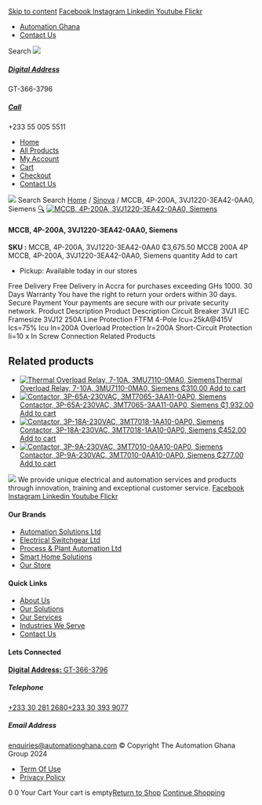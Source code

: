 [Skip to content](https://store.automationghana.com/product/mccb-4p-200a-3vj1220-3ea42-0aa0-siemens/#content)
[ Facebook ](https://www.facebook.com/automationgh/) [ Instagram ](https://www.instagram.com/automationgh/) [ Linkedin ](https://www.linkedin.com/company/the-automation-ghana-limited/) [ Youtube ](https://www.youtube.com/channel/UCurrRDUSm5oIW39VXjn1u0w) [ Flickr ](https://www.flickr.com/photos/181794037@N07/)
  * [ Automation Ghana ](https://automationghana.com)
  * [ Contact Us ](https://store.automationghana.com/contact/)


Search
[ ![](https://store.automationghana.com/wp-content/uploads/2024/04/Website-TAGG-Logo-BLUE.png) ](https://store.automationghana.com/)
[ ](https://maps.app.goo.gl/m4xeaagWCNbLk4jM6)
#####  [ Digital Address ](https://maps.app.goo.gl/m4xeaagWCNbLk4jM6)
GT-366-3796 
[ ](tel:+233550055511)
#####  [ Call ](tel:+233550055511)
+233 55 005 5511 
  * [Home](https://store.automationghana.com/)
  * [All Products](https://store.automationghana.com/shop/)
  * [My Account](https://store.automationghana.com/my-account/)
  * [Cart](https://store.automationghana.com/cart/)
  * [Checkout](https://store.automationghana.com/checkout/)
  * [Contact Us](https://store.automationghana.com/contact/)


[![](https://store.automationghana.com/wp-content/uploads/2024/04/AutomationGhana_logo_white.png)](https://store.automationghana.com)
Search
Search
[Home](https://store.automationghana.com) / [Sinova](https://store.automationghana.com/product-category/sinova-siemens/) / MCCB, 4P-200A, 3VJ1220-3EA42-0AA0, Siemens
[🔍](https://store.automationghana.com/product/mccb-4p-200a-3vj1220-3ea42-0aa0-siemens/)
[![MCCB, 4P-200A, 3VJ1220-3EA42-0AA0, Siemens](https://store.automationghana.com/wp-content/uploads/2025/03/mccb.jpg)](https://store.automationghana.com/wp-content/uploads/2025/03/mccb.jpg)
####  MCCB, 4P-200A, 3VJ1220-3EA42-0AA0, Siemens 
**SKU :** MCCB, 4P-200A, 3VJ1220-3EA42-0AA0 
₵3,675.50
MCCB 200A 4P
MCCB, 4P-200A, 3VJ1220-3EA42-0AA0, Siemens quantity
Add to cart
  * Pickup: Available today in our stores


Free Delivery 
Free Delivery in Accra for purchases exceeding GHs 1000. 
30 Days Warranty 
You have the right to return your orders within 30 days. 
Secure Payment 
Your payments are secure with our private security network. 
Product Description
Product Description
Circuit Breaker 3VJ1 IEC Framesize 3VJ12 250A Line Protection FTFM 4-Pole Icu=25kA@415V Ics=75% Icu In=200A Overload Protection Ir=200A Short-Circuit Protection Ii=10 x In Screw Connection
Related Products 
## Related products
  * [![Thermal Overload Relay, 7-10A, 3MU7110-0MA0, Siemens](https://store.automationghana.com/wp-content/uploads/2025/03/thermal-overload-300x300.png)Thermal Overload Relay, 7-10A, 3MU7110-0MA0, Siemens ₵310.00 ](https://store.automationghana.com/product/thermal-overload-relay-7-10a-3mu7110-0ma0-siemens/)
[Add to cart](https://store.automationghana.com/product/mccb-4p-200a-3vj1220-3ea42-0aa0-siemens/?add-to-cart=24512)
  * [![Contactor, 3P-65A-230VAC, 3MT7065-3AA11-0AP0, Siemens](https://store.automationghana.com/wp-content/uploads/2025/03/P_IN01_XX_00058i.jpg)Contactor, 3P-65A-230VAC, 3MT7065-3AA11-0AP0, Siemens ₵1,932.00 ](https://store.automationghana.com/product/contactor-3p-65a-230vac-3mt7065-3aa11-0ap0-siemens/)
[Add to cart](https://store.automationghana.com/product/mccb-4p-200a-3vj1220-3ea42-0aa0-siemens/?add-to-cart=24491)
  * [![Contactor, 3P-18A-230VAC, 3MT7018-1AA10-0AP0, Siemens](https://store.automationghana.com/wp-content/uploads/2025/03/P_IN01_XX_00058i.jpg)Contactor, 3P-18A-230VAC, 3MT7018-1AA10-0AP0, Siemens ₵452.00 ](https://store.automationghana.com/product/contactor-3p-18a-230vac-3mt7018-1aa10-0ap0-siemens/)
[Add to cart](https://store.automationghana.com/product/mccb-4p-200a-3vj1220-3ea42-0aa0-siemens/?add-to-cart=24487)
  * [![Contactor, 3P-9A-230VAC, 3MT7010-0AA10-0AP0, Siemens](https://store.automationghana.com/wp-content/uploads/2025/03/P_IN01_XX_00058i.jpg)Contactor, 3P-9A-230VAC, 3MT7010-0AA10-0AP0, Siemens ₵277.00 ](https://store.automationghana.com/product/contactor-3p-9a-230vac-3mt7010-0aa10-0ap0-siemens-2/)
[Add to cart](https://store.automationghana.com/product/mccb-4p-200a-3vj1220-3ea42-0aa0-siemens/?add-to-cart=24483)


![](https://store.automationghana.com/wp-content/uploads/2024/04/AutomationGhana_logo_white.png)
We provide unique electrical and automation services and products through innovation, training and exceptional customer service.
[ Facebook ](https://www.facebook.com/automationgh/) [ Instagram ](https://www.instagram.com/automationgh/) [ Linkedin ](https://www.linkedin.com/company/the-automation-ghana-limited/) [ Youtube ](https://www.youtube.com/channel/UCurrRDUSm5oIW39VXjn1u0w) [ Flickr ](https://www.flickr.com/photos/181794037@N07/)
#### Our Brands
  * [ Automation Solutions Ltd ](https://store.automationghana.com/product/mccb-4p-200a-3vj1220-3ea42-0aa0-siemens/)
  * [ Electrical Switchgear Ltd ](https://store.automationghana.com/product/mccb-4p-200a-3vj1220-3ea42-0aa0-siemens/)
  * [ Process & Plant Automation Ltd ](https://store.automationghana.com/product/mccb-4p-200a-3vj1220-3ea42-0aa0-siemens/)
  * [ Smart Home Solutions ](https://store.automationghana.com/product/mccb-4p-200a-3vj1220-3ea42-0aa0-siemens/)
  * [ Our Store ](https://store.automationghana.com/product/mccb-4p-200a-3vj1220-3ea42-0aa0-siemens/)


#### Quick Links
  * [ About Us ](https://store.automationghana.com/product/mccb-4p-200a-3vj1220-3ea42-0aa0-siemens/)
  * [ Our Solutions ](https://store.automationghana.com/product/mccb-4p-200a-3vj1220-3ea42-0aa0-siemens/)
  * [ Our Services ](https://store.automationghana.com/product/mccb-4p-200a-3vj1220-3ea42-0aa0-siemens/)
  * [ Industries We Serve ](https://store.automationghana.com/product/mccb-4p-200a-3vj1220-3ea42-0aa0-siemens/)
  * [ Contact Us ](https://store.automationghana.com/product/mccb-4p-200a-3vj1220-3ea42-0aa0-siemens/)


#### Lets Connected
[**Digital Address:** GT-366-3796](https://maps.app.goo.gl/m4xeaagWCNbLk4jM6)
#####  Telephone 
[ +233 30 281 2680](tel:+233302812680)[+233 30 393 9077](https://store.automationghana.com/product/mccb-4p-200a-3vj1220-3ea42-0aa0-siemens/+233303939077)
#####  Email Address 
enquiries@automationghana.com 
© Copyright The Automation Ghana Group 2024
  * [ Term Of Use ](https://store.automationghana.com/product/mccb-4p-200a-3vj1220-3ea42-0aa0-siemens/)
  * [ Privacy Policy ](https://store.automationghana.com/product/mccb-4p-200a-3vj1220-3ea42-0aa0-siemens/)


0
0
Your Cart
Your cart is empty[Return to Shop](https://store.automationghana.com/shop/)
[Continue Shopping](https://store.automationghana.com/product/mccb-4p-200a-3vj1220-3ea42-0aa0-siemens/)
